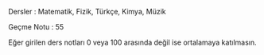Dersler : Matematik, Fizik, Türkçe, Kimya, Müzik

Geçme Notu : 55


Eğer girilen ders notları 0 veya 100 arasında değil ise ortalamaya katılmasın.
